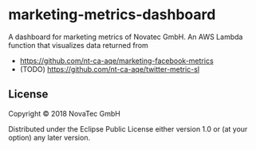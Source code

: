 # marketing-metrics-dashboard

A dashboard for marketing metrics of Novatec GmbH.
An AWS Lambda function that visualizes data returned from
* https://github.com/nt-ca-aqe/marketing-facebook-metrics
* (TODO) https://github.com/nt-ca-aqe/twitter-metric-sl

## License

Copyright © 2018 NovaTec GmbH

Distributed under the Eclipse Public License either version 1.0 or (at
your option) any later version.
